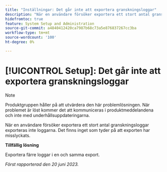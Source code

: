 ```yaml
---
title: "Inställningar: Det går inte att exportera granskningsloggar"
description: "När en användare försöker exportera ett stort antal granskningsloggar exporteras inte loggarna. Det finns inget som tyder på att exporten har misslyckats."
hidefromtoc: true
feature: System Setup and Administration
source-git-commit: a4840412420ca7987b68c73a5e876837267cc3ba
workflow-type: tm+mt
source-wordcount: '100'
ht-degree: 0%

---
```



# [!UICONTROL Setup]: Det går inte att exportera granskningsloggar

>[!NOTE]
>
>Produktgruppen håller på att utvärdera den här problemlösningen. När problemet är löst kommer det att kommuniceras i produktmeddelandena och inte med underhållsuppdateringarna.

När en användare försöker exportera ett stort antal granskningsloggar exporteras inte loggarna. Det finns inget som tyder på att exporten har misslyckats.

**Tillfällig lösning**

Exportera färre loggar i en och samma export.

_Först rapporterad den 20 juni 2023._
